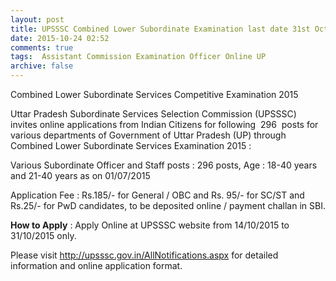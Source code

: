 ```yaml
---
layout: post
title: UPSSSC Combined Lower Subordinate Examination last date 31st Oct-2015   
date: 2015-10-24 02:52
comments: true
tags:  Assistant Commission Examination Officer Online UP 
archive: false
---
```

Combined Lower Subordinate Services Competitive Examination 2015 

Uttar Pradesh Subordinate Services Selection Commission (UPSSSC) invites online applications from Indian Citizens for following  296  posts for various departments of Government of Uttar Pradesh (UP) through Combined Lower Subordinate Services Examination 2015 :     




Various Subordinate Officer and Staff posts : 296 posts, Age : 18-40 years and 21-40 years as on 01/07/2015


Application Fee : Rs.185/- for General / OBC and Rs. 95/- for SC/ST and Rs.25/- for PwD candidates, to be deposited online / payment challan in SBI. 

**How to Apply** : Apply Online at UPSSSC website from 14/10/2015 to 31/10/2015 only.  

Please visit <http://upsssc.gov.in/AllNotifications.aspx> for detailed information and online application format. 



